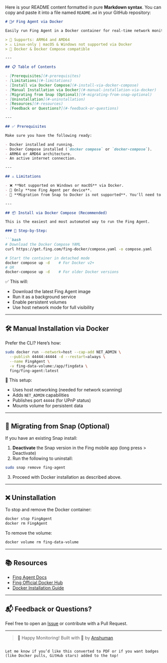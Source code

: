 Here is your README content formatted in pure **Markdown syntax**. You can copy and paste it into a file named `README.md` in your GitHub repository:

````markdown
# 🕵️‍♂️ Fing Agent via Docker

Easily run Fing Agent in a Docker container for real-time network monitoring, device discovery, and diagnostics.

> 📌 Supports: ARM64 and AMD64  
> ⚠️ Linux-only | macOS & Windows not supported via Docker  
> 🐳 Docker & Docker Compose compatible  

---

## 📋 Table of Contents

- [Prerequisites](#-prerequisites)
- [Limitations](#-limitations)
- [Install via Docker Compose](#-install-via-docker-compose)
- [Manual Installation via Docker](#-manual-installation-via-docker)
- [Migrating from Snap (Optional)](#-migrating-from-snap-optional)
- [Uninstallation](#-uninstallation)
- [Resources](#-resources)
- [Feedback or Questions?](#-feedback-or-questions)

---

## ✅ Prerequisites

Make sure you have the following ready:

- Docker installed and running.
- Docker Compose installed (`docker compose` or `docker-compose`).
- ARM64 or AMD64 architecture.
- An active internet connection.

---

## ⚠️ Limitations

- ❌ **Not supported on Windows or macOS** via Docker.
- 🚫 Only **one Fing Agent per device**.
- 🔄 **Migration from Snap to Docker is not supported**. You'll need to uninstall the Snap version first.

---

## 📦 Install via Docker Compose (Recommended)

This is the easiest and most automated way to run the Fing Agent.

### 🧰 Step-by-Step:

```bash
# Download the Docker Compose YAML
curl https://get.fing.com/fing-docker/compose.yaml -o compose.yaml

# Start the container in detached mode
docker compose up -d    # For Docker v2+
# OR
docker-compose up -d    # For older Docker versions
````

✅ This will:

* Download the latest Fing Agent image
* Run it as a background service
* Enable persistent volumes
* Use host network mode for full visibility

---

## 🛠 Manual Installation via Docker

Prefer the CLI? Here’s how:

```bash
sudo docker run --network=host --cap-add NET_ADMIN \
  --publish 44444:44444 -d --restart=always \
  --name FingAgent \
  -v fing-data-volume:/app/fingdata \
  fing/fing-agent:latest
```

📌 This setup:

* Uses host networking (needed for network scanning)
* Adds `NET_ADMIN` capabilities
* Publishes port `44444` (for UPnP status)
* Mounts volume for persistent data

---

## 🔄 Migrating from Snap (Optional)

If you have an existing Snap install:

1. **Deactivate** the Snap version in the Fing mobile app (long press > Deactivate)
2. Run the following to uninstall:

```bash
sudo snap remove fing-agent
```

3. Proceed with Docker installation as described above.

---

## ❌ Uninstallation

To stop and remove the Docker container:

```bash
docker stop FingAgent
docker rm FingAgent
```

To remove the volume:

```bash
docker volume rm fing-data-volume
```

---

## 📚 Resources

* [Fing Agent Docs](https://help.fing.com/)
* [Fing Official Docker Hub](https://hub.docker.com/r/fing/fing-agent)
* [Docker Installation Guide](https://docs.docker.com/get-docker/)

---

## 📬 Feedback or Questions?

Feel free to open an [Issue](https://github.com/anshuman-agnihotri/docker-mastery) or contribute with a Pull Request.

---

> 🧠 Happy Monitoring!
> Built with 💙 by [Anshuman](https://www.linkedin.com/in/anshuman-anshuman)

```

Let me know if you’d like this converted to PDF or if you want badges (like Docker pulls, GitHub stars) added to the top!
```

